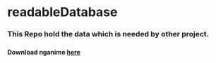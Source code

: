 # readableDatabase
<h3>This Repo hold the data which is needed by other project.<h3>
<h4>Download nganime <a href="nganimes.web.app" target="_blank">here</a><h4>
